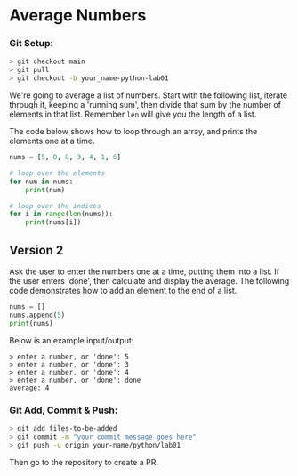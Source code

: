 # Average Numbers

### Git Setup:
```sh
> git checkout main
> git pull
> git checkout -b your_name-python-lab01
```

We're going to average a list of numbers. Start with the following list, iterate through it, keeping a 'running sum', then divide that sum by the number of elements in that list. Remember `len` will give you the length of a list.

The code below shows how to loop through an array, and prints the elements one at a time.
```python
nums = [5, 0, 8, 3, 4, 1, 6]

# loop over the elements
for num in nums:
    print(num)

# loop over the indices
for i in range(len(nums)):
    print(nums[i])

```

## Version 2

Ask the user to enter the numbers one at a time, putting them into a list. If the user enters 'done', then calculate and display the average. The following code demonstrates how to add an element to the end of a list.

```python
nums = []
nums.append(5)
print(nums)
```

Below is an example input/output:


```
> enter a number, or 'done': 5
> enter a number, or 'done': 3
> enter a number, or 'done': 4
> enter a number, or 'done': done
average: 4
```

### Git Add, Commit & Push:
```sh
> git add files-to-be-added
> git commit -m "your commit message goes here"
> git push -u origin your-name/python/lab01
```
Then go to the repository to create a PR.

